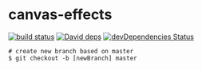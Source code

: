 # canvas-effects

[![build status][travis-image]][travis-url]
[![David deps][david-image]][david-url]
[![devDependencies Status][david-dev-image]][david-dev-url]

[travis-image]: https://travis-ci.org/cycdpoCodeLab/canvas-effects.svg?branch=master
[travis-url]: https://travis-ci.org/cycdpoCodeLab/canvas-effects
[david-image]: https://img.shields.io/david/cycdpoCodeLab/canvas-effects.svg?style=flat-square
[david-url]: https://david-dm.org/cycdpoCodeLab/canvas-effects
[david-dev-image]: https://david-dm.org/cycdpoCodeLab/canvas-effects/dev-status.svg?style=flat-square
[david-dev-url]: https://david-dm.org/cycdpoCodeLab/canvas-effects?type=dev

```shell
# create new branch based on master
$ git checkout -b [newBranch] master
```
